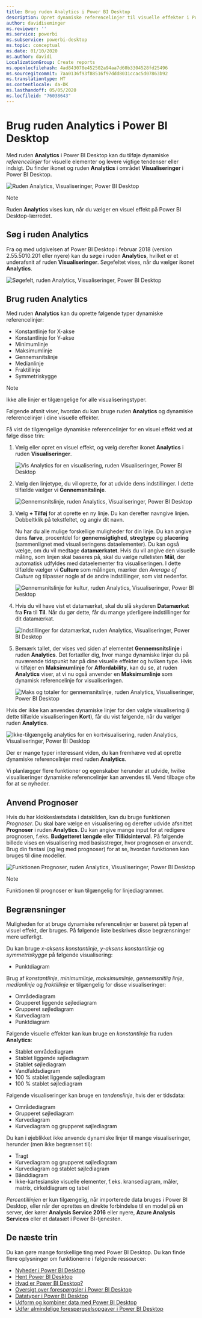 ```yaml
---
title: Brug ruden Analytics i Power BI Desktop
description: Opret dynamiske referencelinjer til visuelle effekter i Power BI Desktop
author: davidiseminger
ms.reviewer: ''
ms.service: powerbi
ms.subservice: powerbi-desktop
ms.topic: conceptual
ms.date: 01/10/2020
ms.author: davidi
LocalizationGroup: Create reports
ms.openlocfilehash: 4ad843078e452502a94aa7d60b3304528fd25496
ms.sourcegitcommit: 7aa0136f93f88516f97ddd8031ccac5d07863b92
ms.translationtype: HT
ms.contentlocale: da-DK
ms.lasthandoff: 05/05/2020
ms.locfileid: "76038643"
---
```

# <a name="use-the-analytics-pane-in-power-bi-desktop"></a>Brug ruden Analytics i Power BI Desktop

Med ruden **Analytics** i Power BI Desktop kan du tilføje dynamiske *referencelinjer* for visuelle elementer og levere vigtige tendenser eller indsigt. Du finder ikonet og ruden **Analytics** i området **Visualiseringer** i Power BI Desktop.

![Ruden Analytics, Visualiseringer, Power BI Desktop](media/desktop-analytics-pane/analytics-pane_1.png)

> [!NOTE]
> Ruden **Analytics** vises kun, når du vælger en visuel effekt på Power BI Desktop-lærredet.

## <a name="search-within-the-analytics-pane"></a>Søg i ruden Analytics

Fra og med udgivelsen af Power BI Desktop i februar 2018 (version 2.55.5010.201 eller nyere) kan du søge i ruden **Analytics**, hvilket er et underafsnit af ruden **Visualiseringer**. Søgefeltet vises, når du vælger ikonet **Analytics**.

![Søgefelt, ruden Analytics, Visualiseringer, Power BI Desktop](media/desktop-analytics-pane/analytics-pane_1b.png)

## <a name="use-the-analytics-pane"></a>Brug ruden Analytics

Med ruden **Analytics** kan du oprette følgende typer dynamiske referencelinjer:

* Konstantlinje for X-akse
* Konstantlinje for Y-akse
* Minimumlinje
* Maksimumlinje
* Gennemsnitslinje
* Medianlinje
* Fraktillinje
* Symmetriskygge

> [!NOTE]
> Ikke alle linjer er tilgængelige for alle visualiseringstyper.

Følgende afsnit viser, hvordan du kan bruge ruden **Analytics** og dynamiske referencelinjer i dine visuelle effekter.

Få vist de tilgængelige dynamiske referencelinjer for en visuel effekt ved at følge disse trin:

1. Vælg eller opret en visuel effekt, og vælg derefter ikonet **Analytics** i ruden **Visualiseringer**.

    ![Vis Analytics for en visualisering, ruden Visualiseringer, Power BI Desktop](media/desktop-analytics-pane/analytics-pane_2.png)

2. Vælg den linjetype, du vil oprette, for at udvide dens indstillinger. I dette tilfælde vælger vi **Gennemsnitslinje**.

    ![Gennemsnitslinje, ruden Analytics, Visualiseringer, Power BI Desktop](media/desktop-analytics-pane/analytics-pane_3.png)

3. Vælg **+&nbsp;Tilføj** for at oprette en ny linje. Du kan derefter navngive linjen. Dobbeltklik på tekstfeltet, og angiv dit navn.

    Nu har du alle mulige forskellige muligheder for din linje. Du kan angive dens **farve**, procentdel for **gennemsigtighed**, **stregtype** og **placering** (sammenlignet med visualiseringens dataelementer). Du kan også vælge, om du vil medtage **datamærkatet**. Hvis du vil angive den visuelle måling, som linjen skal baseres på, skal du vælge rullelisten **Mål**, der automatisk udfyldes med dataelementer fra visualiseringen. I dette tilfælde vælger vi **Culture** som målingen, mærker den *Average of Culture* og tilpasser nogle af de andre indstillinger, som vist nedenfor.

    ![Gennemsnitslinje for kultur, ruden Analytics, Visualiseringer, Power BI Desktop](media/desktop-analytics-pane/analytics-pane_4.png)

4. Hvis du vil have vist et datamærkat, skal du slå skyderen **Datamærkat** fra **Fra** til **Til**. Når du gør dette, får du mange yderligere indstillinger for dit datamærkat.

    ![Indstillinger for datamærkat, ruden Analytics, Visualiseringer, Power BI Desktop](media/desktop-analytics-pane/analytics-pane_5.png)

5. Bemærk tallet, der vises ved siden af elementet **Gennemsnitslinje** i ruden **Analytics**. Det fortæller dig, hvor mange dynamiske linjer du på nuværende tidspunkt har på dine visuelle effekter og hvilken type. Hvis vi tilføjer en **Maksimumlinje** for **Affordability**, kan du se, at ruden **Analytics** viser, at vi nu også anvender en **Maksimumlinje** som dynamisk referencelinje for visualiseringen.

    ![Maks og totaler for gennemsnitslinje, ruden Analytics, Visualiseringer, Power BI Desktop](media/desktop-analytics-pane/analytics-pane_6.png)

Hvis der ikke kan anvendes dynamiske linjer for den valgte visualisering (i dette tilfælde visualiseringen **Kort**), får du vist følgende, når du vælger ruden **Analytics**.

![Ikke-tilgængelig analytics for en kortvisualisering, ruden Analytics, Visualiseringer, Power BI Desktop](media/desktop-analytics-pane/analytics-pane_7.png)

Der er mange typer interessant viden, du kan fremhæve ved at oprette dynamiske referencelinjer med ruden **Analytics**.

Vi planlægger flere funktioner og egenskaber herunder at udvide, hvilke visualiseringer dynamiske referencelinjer kan anvendes til. Vend tilbage ofte for at se nyheder.

## <a name="apply-forecasting"></a>Anvend Prognoser

Hvis du har klokkeslætsdata i datakilden, kan du bruge funktionen *Prognoser*. Du skal bare vælge en visualisering og derefter udvide afsnittet **Prognoser** i ruden **Analytics**. Du kan angive mange input for at redigere prognosen, f.eks. **Budgetteret længde** eller **Tillidsinterval**. På følgende billede vises en visualisering med basisstreger, hvor prognosen er anvendt. Brug din fantasi (og leg med prognoser) for at se, hvordan funktionen kan bruges til dine modeller.

![Funktionen Prognoser, ruden Analytics, Visualiseringer, Power BI Desktop](media/desktop-analytics-pane/analytics-pane_8.png)

> [!NOTE]
> Funktionen til prognoser er kun tilgængelig for linjediagrammer.

## <a name="limitations"></a>Begrænsninger

Muligheden for at bruge dynamiske referencelinjer er baseret på typen af visuel effekt, der bruges. På følgende liste beskrives disse begrænsninger mere udførligt.

Du kan bruge *x-aksens konstantlinje*, *y-aksens konstantlinje* og *symmetriskygge* på følgende visualisering:

* Punktdiagram

Brug af *konstantlinje*, *minimumlinje*, *maksimumlinje*, *gennemsnitlig linje*, *medianlinje* og *fraktillinje* er tilgængelig for disse visualiseringer:

* Områdediagram
* Grupperet liggende søjlediagram
* Grupperet søjlediagram
* Kurvediagram
* Punktdiagram

Følgende visuelle effekter kan kun bruge en *konstantlinje* fra ruden **Analytics**:

* Stablet områdediagram
* Stablet liggende søjlediagram
* Stablet søjlediagram
* Vandfaldsdiagram
* 100 % stablet liggende søjlediagram
* 100 % stablet søjlediagram

Følgende visualiseringer kan bruge en *tendenslinje*, hvis der er tidsdata:

* Områdediagram
* Grupperet søjlediagram
* Kurvediagram
* Kurvediagram og grupperet søjlediagram

Du kan i øjeblikket ikke anvende dynamiske linjer til mange visualiseringer, herunder (men ikke begrænset til):

* Tragt
* Kurvediagram og grupperet søjlediagram
* Kurvediagram og stablet søjlediagram
* Bånddiagram
* Ikke-kartesianske visuelle elementer, f.eks. kransediagram, måler, matrix, cirkeldiagram og tabel

*Percentillinjen* er kun tilgængelig, når importerede data bruges i Power BI Desktop, eller når der oprettes en direkte forbindelse til en model på en server, der kører **Analysis Service 2016** eller nyere, **Azure Analysis Services** eller et datasæt i Power BI-tjenesten.

## <a name="next-steps"></a>De næste trin

Du kan gøre mange forskellige ting med Power BI Desktop. Du kan finde flere oplysninger om funktionerne i følgende ressourcer:

* [Nyheder i Power BI Desktop](desktop-latest-update.md)
* [Hent Power BI Desktop](desktop-get-the-desktop.md)
* [Hvad er Power BI Desktop?](desktop-what-is-desktop.md)
* [Oversigt over forespørgsler i Power BI Desktop](desktop-query-overview.md)
* [Datatyper i Power BI Desktop](desktop-data-types.md)
* [Udform og kombiner data med Power BI Desktop](desktop-shape-and-combine-data.md)
* [Udfør almindelige forespørgselsopgaver i Power BI Desktop](desktop-common-query-tasks.md)
